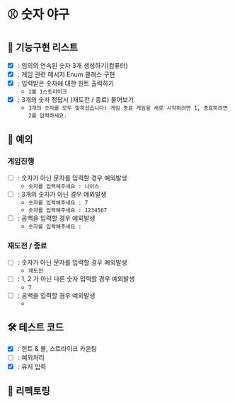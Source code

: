 # ⚾️ 숫자 야구

## 📗 기능구현 리스트
- [X] : 임의의 연속된 숫자 3개 생성하기(컴퓨터)
- [X] : 게임 관련 메시지 Enum 클래스 구현
- [X] : 입력받은 숫자에 대한 힌트 출력하기
    - `1볼 1스트라이크`
- [X] : 3개의 숫자 정답시 (재도전 / 종료) 물어보기
    - `3개의 숫자를 모두 맞히셨습니다! 게임 종료
      게임을 새로 시작하려면 1, 종료하려면 2를 입력하세요.`

## 📕 예외

### 게임진행
- [ ] : 숫자가 아닌 문자를 입력할 경우 예외발생
    - `숫자를 입력해주세요 : 나이스`
- [ ] : 3개의 숫자가 아닌 경우 예외발생
    - `숫자를 입력해주세요 : 7`
    - `숫자를 입력해주세요 : 1234567`
- [ ] : 공백을 입력할 경우 예외발생
    - `숫자를 입력해주세요 : `

### 재도전 / 종료
- [ ] : 숫자가 아닌 문자를 입력할 경우 예외발생
    - `재도전`
- [ ] : 1, 2 가 아닌 다른 숫자 입력할 경우 예외발생
    - `7`
- [ ] : 공백을 입력할 경우 예외발생
    - ` `

## 🛠 테스트 코드
- [X] : 힌트 & 볼, 스트라이크 카운팅
- [ ] : 예외처리
- [X] : 유저 입력

## 📖 리펙토링